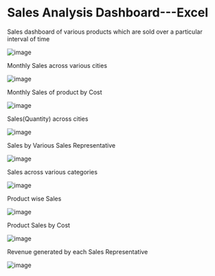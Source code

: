 # Sales Analysis Dashboard---Excel
Sales dashboard of various products which are sold over a particular interval of time


![image](https://user-images.githubusercontent.com/62066175/187378875-1c3ee1d6-76ef-449a-98cc-015a8b5bf677.png)

																													
																													




Monthly Sales across various cities
        
![image](https://user-images.githubusercontent.com/62066175/187359918-570fa402-49ba-4292-8895-418682cec203.png)

Monthly Sales of product by Cost

![image](https://user-images.githubusercontent.com/62066175/187361465-42f81809-9bf8-4131-8d39-5f82689cb15b.png)

Sales(Quantity) across cities

![image](https://user-images.githubusercontent.com/62066175/187362147-8452cd04-99ea-4c71-b282-c8c7aa85be51.png)

Sales by Various Sales Representative

![image](https://user-images.githubusercontent.com/62066175/187362695-3c14c4dc-6e08-48e3-9034-1adf0f19d821.png)

Sales across various categories

![image](https://user-images.githubusercontent.com/62066175/187363193-148c30ca-c0f6-4ab5-b951-f8b96fd39455.png)

Product wise Sales

![image](https://user-images.githubusercontent.com/62066175/187363796-3fb5aa06-9395-4730-9ce2-435364d9b024.png)

Product Sales by Cost

![image](https://user-images.githubusercontent.com/62066175/187364175-e30c8cdb-5672-4b42-90ad-aba3aaeb6903.png)

Revenue generated by each Sales Representative

![image](https://user-images.githubusercontent.com/62066175/187364630-e8bf06e8-cba3-4dc7-9889-de4358c7ff97.png)

